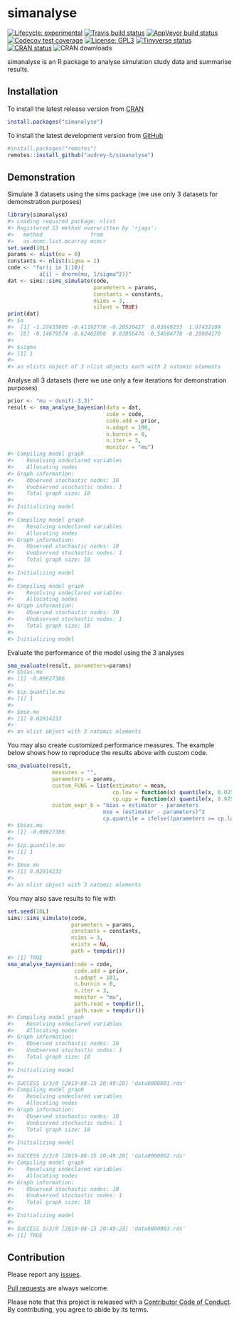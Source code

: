 
<!-- README.md is generated from README.Rmd. Please edit that file -->

# simanalyse

<!-- badges: start -->

[![Lifecycle:
experimental](https://img.shields.io/badge/lifecycle-experimental-orange.svg)](https://www.tidyverse.org/lifecycle/#experimental)
[![Travis build
status](https://travis-ci.com/audrey-b/simanalyse.svg?branch=master)](https://travis-ci.com/audrey-b/simanalyse)
[![AppVeyor build
status](https://ci.appveyor.com/api/projects/status/github/audrey-b/simanalyse?branch=master&svg=true)](https://ci.appveyor.com/project/audrey-b/simanalyse)
[![Codecov test
coverage](https://codecov.io/gh/audrey-b/simanalyse/branch/master/graph/badge.svg)](https://codecov.io/gh/audrey-b/simanalyse?branch=master)
[![License:
GPL3](https://img.shields.io/badge/License-GPL3-blue.svg)](https://www.gnu.org/licenses/gpl-3.0.html)
[![Tinyverse
status](https://tinyverse.netlify.com/badge/simanalyse)](https://CRAN.R-project.org/package=simanalyse)
[![CRAN
status](https://www.r-pkg.org/badges/version/simanalyse)](https://cran.r-project.org/package=simanalyse)
![CRAN downloads](http://cranlogs.r-pkg.org/badges/simanalyse)
<!-- badges: end -->

simanalyse is an R package to analyse simulation study data and
summarise results.

## Installation

To install the latest release version from
[CRAN](https://cran.r-project.org)

``` r
install.packages("simanalyse")
```

To install the latest development version from
[GitHub](https://github.com/audrey-b/simanalyse)

``` r
#install.packages("remotes")
remotes::install_github("audrey-b/simanalyse")
```

## Demonstration

Simulate 3 datasets using the sims package (we use only 3 datasets for
demonstration purposes)

``` r
library(simanalyse)
#> Loading required package: nlist
#> Registered S3 method overwritten by 'rjags':
#>   method               from 
#>   as.mcmc.list.mcarray mcmcr
set.seed(10L)
params <- nlist(mu = 0)
constants <- nlist(sigma = 1)
code <- "for(i in 1:10){
          a[i] ~ dnorm(mu, 1/sigma^2)}"
dat <- sims::sims_simulate(code, 
                           parameters = params, 
                           constants = constants,
                           nsims = 3,
                           silent = TRUE)
print(dat)
#> $a
#>  [1] -1.27435905 -0.41192778 -0.20520427  0.03849253  1.07432109
#>  [6] -0.14679574 -0.62402896  0.03856476 -0.54504778 -0.20984170
#> 
#> $sigma
#> [1] 1
#> 
#> an nlists object of 3 nlist objects each with 2 natomic elements
```

Analyse all 3 datasets (here we use only a few iterations for
demonstration purposes)

``` r
prior <- "mu ~ dunif(-3,3)"
result <- sma_analyse_bayesian(data = dat,
                               code = code,
                               code.add = prior,
                               n.adapt = 100,
                               n.burnin = 0,
                               n.iter = 3,
                               monitor = "mu")
#> Compiling model graph
#>    Resolving undeclared variables
#>    Allocating nodes
#> Graph information:
#>    Observed stochastic nodes: 10
#>    Unobserved stochastic nodes: 1
#>    Total graph size: 18
#> 
#> Initializing model
#> 
#> Compiling model graph
#>    Resolving undeclared variables
#>    Allocating nodes
#> Graph information:
#>    Observed stochastic nodes: 10
#>    Unobserved stochastic nodes: 1
#>    Total graph size: 18
#> 
#> Initializing model
#> 
#> Compiling model graph
#>    Resolving undeclared variables
#>    Allocating nodes
#> Graph information:
#>    Observed stochastic nodes: 10
#>    Unobserved stochastic nodes: 1
#>    Total graph size: 18
#> 
#> Initializing model
```

Evaluate the performance of the model using the 3 analyses

``` r
sma_evaluate(result, parameters=params)
#> $bias.mu
#> [1] -0.09627386
#> 
#> $cp.quantile.mu
#> [1] 1
#> 
#> $mse.mu
#> [1] 0.02914233
#> 
#> an nlist object with 3 natomic elements
```

You may also create customized performance measures. The example below
shows how to reproduce the results above with custom code.

``` r
sma_evaluate(result,
              measures = "", 
              parameters = params, 
              custom_FUNS = list(estimator = mean,
                                 cp.low = function(x) quantile(x, 0.025),
                                 cp.upp = function(x) quantile(x, 0.975)),
              custom_expr_b = "bias = estimator - parameters
                              mse = (estimator - parameters)^2
                              cp.quantile = ifelse((parameters >= cp.low) & (parameters <= cp.upp), 1, 0)")
#> $bias.mu
#> [1] -0.09627386
#> 
#> $cp.quantile.mu
#> [1] 1
#> 
#> $mse.mu
#> [1] 0.02914233
#> 
#> an nlist object with 3 natomic elements
```

You may also save results to file with

``` r
set.seed(10L)
sims::sims_simulate(code, 
                    parameters = params, 
                    constants = constants,
                    nsims = 3,
                    exists = NA,
                    path = tempdir())
#> [1] TRUE
sma_analyse_bayesian(code = code,
                     code.add = prior,
                     n.adapt = 101,
                     n.burnin = 0,
                     n.iter = 3,
                     monitor = "mu",
                     path.read = tempdir(),
                     path.save = tempdir())
#> Compiling model graph
#>    Resolving undeclared variables
#>    Allocating nodes
#> Graph information:
#>    Observed stochastic nodes: 10
#>    Unobserved stochastic nodes: 1
#>    Total graph size: 18
#> 
#> Initializing model
#> 
#> SUCCESS 1/3/0 [2019-08-15 20:49:20] 'data0000001.rds'
#> Compiling model graph
#>    Resolving undeclared variables
#>    Allocating nodes
#> Graph information:
#>    Observed stochastic nodes: 10
#>    Unobserved stochastic nodes: 1
#>    Total graph size: 18
#> 
#> Initializing model
#> 
#> SUCCESS 2/3/0 [2019-08-15 20:49:20] 'data0000002.rds'
#> Compiling model graph
#>    Resolving undeclared variables
#>    Allocating nodes
#> Graph information:
#>    Observed stochastic nodes: 10
#>    Unobserved stochastic nodes: 1
#>    Total graph size: 18
#> 
#> Initializing model
#> 
#> SUCCESS 3/3/0 [2019-08-15 20:49:20] 'data0000003.rds'
#> [1] TRUE
```

## Contribution

Please report any
[issues](https://github.com/audrey-b/simanalyse/issues).

[Pull requests](https://github.com/audrey-b/simanalyse/pulls) are always
welcome.

Please note that this project is released with a [Contributor Code of
Conduct](https://github.com/audrey-b/simanalyse/blob/master/CODE_OF_CONDUCT.md).
By contributing, you agree to abide by its terms.
